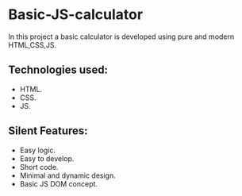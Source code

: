 # Basic-JS-calculator
In this project a basic calculator is developed using pure and modern HTML,CSS,JS.

## Technologies used:

* HTML.
* CSS.
* JS.

## Silent Features:

* Easy logic.
* Easy to develop.
* Short code.
* Minimal and dynamic design.
* Basic JS DOM concept.


